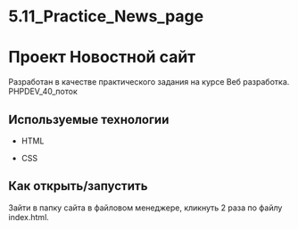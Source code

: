 # 5.11_Practice_News_page
# Проект Новостной сайт

Разработан в качестве практического задания на курсе Веб разработка. PHPDEV_40_поток

## Используемые технологии

* HTML

* CSS 

## Как открыть/запустить

Зайти в папку сайта в файловом менеджере, кликнуть 2 раза по файлу index.html.
